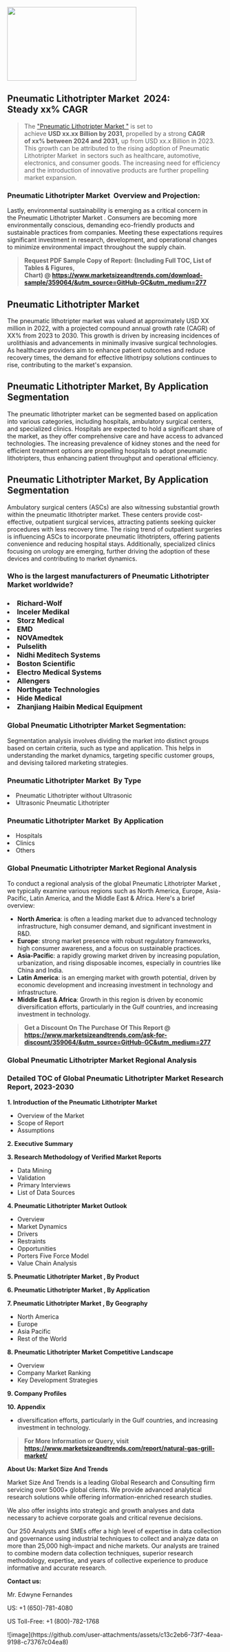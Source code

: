 <p><img class="alignnone size-medium wp-image-20088" src="https://ffe5etoiles.com/wp-content/uploads/2024/12/MST1-300x171.png" alt="" width="300" height="171" /></p><h2 id="ember46" class="ember-view reader-text-block__heading-2">Pneumatic Lithotripter Market &nbsp;2024: Steady&nbsp;xx% CAGR</h2><blockquote id="ember47" class="ember-view reader-text-block__blockquote">The&nbsp;<a class="app-aware-link " href="https://www.marketsizeandtrends.com/download-sample/359064/&utm_source=GitHub-GC&utm_medium=277" target="_blank" data-test-app-aware-link="">"Pneumatic Lithotripter Market "</a>&nbsp;is set to achieve&nbsp;<strong>USD&nbsp;xx.xx&nbsp;Billion by 2031,</strong>&nbsp;propelled by a strong&nbsp;<strong>CAGR of&nbsp;xx% between 2024 and 2031,</strong>&nbsp;up from USD xx.x Billion in 2023. This growth can be attributed to the rising adoption of&nbsp;Pneumatic Lithotripter Market &nbsp;in sectors such as healthcare, automotive, electronics, and consumer goods. The increasing need for efficiency and the introduction of innovative products are further propelling market expansion.</blockquote><h3 id="ember48" class="ember-view reader-text-block__heading-3">Pneumatic Lithotripter Market &nbsp;Overview and Projection:</h3><p id="ember49" class="ember-view reader-text-block__paragraph">Lastly, environmental sustainability is emerging as a critical concern in the&nbsp;Pneumatic Lithotripter Market . Consumers are becoming more environmentally conscious, demanding eco-friendly products and sustainable practices from companies. Meeting these expectations requires significant investment in research, development, and operational changes to minimize environmental impact throughout the supply chain.</p><blockquote id="ember50" class="ember-view reader-text-block__blockquote"><strong>Request PDF Sample Copy of Report: (Including Full TOC, List of Tables &amp; Figures, Chart)&nbsp;@&nbsp;<strong><a href="https://www.marketsizeandtrends.com/download-sample/359064/&utm_source=GitHub-GC&utm_medium=277" target="_blank">https://www.marketsizeandtrends.com/download-sample/359064/&utm_source=GitHub-GC&utm_medium=277</a></strong></strong></blockquote><h3 class=""> <h2>Pneumatic Lithotripter Market</h2><p>The pneumatic lithotripter market was valued at approximately USD XX million in 2022, with a projected compound annual growth rate (CAGR) of XX% from 2023 to 2030. This growth is driven by increasing incidences of urolithiasis and advancements in minimally invasive surgical technologies. As healthcare providers aim to enhance patient outcomes and reduce recovery times, the demand for effective lithotripsy solutions continues to rise, contributing to the market's expansion.</p><h2>Pneumatic Lithotripter Market, By Application Segmentation</h2><p>The pneumatic lithotripter market can be segmented based on application into various categories, including hospitals, ambulatory surgical centers, and specialized clinics. Hospitals are expected to hold a significant share of the market, as they offer comprehensive care and have access to advanced technologies. The increasing prevalence of kidney stones and the need for efficient treatment options are propelling hospitals to adopt pneumatic lithotripters, thus enhancing patient throughput and operational efficiency.</p><h2>Pneumatic Lithotripter Market, By Application Segmentation</h2><p>Ambulatory surgical centers (ASCs) are also witnessing substantial growth within the pneumatic lithotripter market. These centers provide cost-effective, outpatient surgical services, attracting patients seeking quicker procedures with less recovery time. The rising trend of outpatient surgeries is influencing ASCs to incorporate pneumatic lithotripters, offering patients convenience and reducing hospital stays. Additionally, specialized clinics focusing on urology are emerging, further driving the adoption of these devices and contributing to market dynamics.</p></h3><h3 id="" class="">Who is the largest manufacturers of&nbsp;Pneumatic Lithotripter Market  worldwide?</h3><h3 class=""></Li><Li>Richard-Wolf</Li><Li> Inceler Medikal</Li><Li> Storz Medical</Li><Li> EMD</Li><Li> NOVAmedtek</Li><Li> Pulselith</Li><Li> Nidhi Meditech Systems</Li><Li> Boston Scientific</Li><Li> Electro Medical Systems</Li><Li> Allengers</Li><Li> Northgate Technologies</Li><Li> Hide Medical</Li><Li> Zhanjiang Haibin Medical Equipment</h3><h3 id="ember53" class="ember-view reader-text-block__heading-3">Global&nbsp;Pneumatic Lithotripter Market  Segmentation:</h3><p id="ember54" class="ember-view reader-text-block__paragraph">Segmentation analysis involves dividing the market into distinct groups based on certain criteria, such as type and application. This helps in understanding the market dynamics, targeting specific customer groups, and devising tailored marketing strategies.</p><h3 id="" class="">Pneumatic Lithotripter Market &nbsp;By Type</h3><p></Li><Li>Pneumatic Lithotripter without Ultrasonic</Li><Li> Ultrasonic Pneumatic Lithotripter</p><h3 id="" class="">Pneumatic Lithotripter Market &nbsp;By Application</h3><p class=""></Li><Li>Hospitals</Li><Li> Clinics</Li><Li> Others</p><h3 id="ember62" class="ember-view reader-text-block__heading-3">Global Pneumatic Lithotripter Market  Regional Analysis</h3><p id="ember63" class="ember-view reader-text-block__paragraph">To conduct a regional analysis of the global Pneumatic Lithotripter Market , we typically examine various regions such as North America, Europe, Asia-Pacific, Latin America, and the Middle East &amp; Africa. Here's a brief overview:</p><ul><li><strong>North America</strong>: is often a leading market due to advanced technology infrastructure, high consumer demand, and significant investment in R&amp;D.</li><li><strong>Europe</strong>: strong market presence with robust regulatory frameworks, high consumer awareness, and a focus on sustainable practices.</li><li><strong>Asia-Pacific</strong>: a rapidly growing market driven by increasing population, urbanization, and rising disposable incomes, especially in countries like China and India.</li><li><strong>Latin America</strong>: is an emerging market with growth potential, driven by economic development and increasing investment in technology and infrastructure.</li><li><strong>Middle East &amp; Africa</strong>: Growth in this region is driven by economic diversification efforts, particularly in the Gulf countries, and increasing investment in technology.</li></ul><blockquote id="ember61" class="ember-view reader-text-block__blockquote"><strong>Get a Discount On The Purchase Of This Report @ <strong><a href="https://html-cleaner.com/" target="">https://www.marketsizeandtrends.com/ask-for-discount/359064/&utm_source=GitHub-GC&utm_medium=277</a></strong></strong></blockquote><h3 id="ember62" class="ember-view reader-text-block__heading-3">Global Pneumatic Lithotripter Market  Regional Analysis</h3><h3 id="" class="">Detailed TOC of Global Pneumatic Lithotripter Market  Research Report, 2023-2030</h3><p id="" class=""><strong>1. Introduction of the Pneumatic Lithotripter Market </strong></p><ul><li>Overview of the Market</li><li>Scope of Report</li><li>Assumptions</li></ul><p id="" class=""><strong>2. Executive Summary</strong></p><p id="" class=""><strong>3. Research Methodology of Verified Market Reports</strong></p><ul><li>Data Mining</li><li>Validation</li><li>Primary Interviews</li><li>List of Data Sources</li></ul><p id="" class=""><strong>4. Pneumatic Lithotripter Market  Outlook</strong></p><ul><li>Overview</li><li>Market Dynamics</li><li>Drivers</li><li>Restraints</li><li>Opportunities</li><li>Porters Five Force Model</li><li>Value Chain Analysis</li></ul><p id="" class=""><strong>5. Pneumatic Lithotripter Market , By Product</strong></p><p id="" class=""><strong>6. Pneumatic Lithotripter Market , By Application</strong></p><p id="" class=""><strong>7. Pneumatic Lithotripter Market , By Geography</strong></p><ul><li>North America</li><li>Europe</li><li>Asia Pacific</li><li>Rest of the World</li></ul><p id="" class=""><strong>8. Pneumatic Lithotripter Market  Competitive Landscape</strong></p><ul><li>Overview</li><li>Company Market Ranking</li><li>Key Development Strategies</li></ul><p id="" class=""><strong>9. Company Profiles</strong></p><p id="" class=""><strong>10. Appendix</strong></p><ul><li>diversification efforts, particularly in the Gulf countries, and increasing investment in technology.</li></ul><blockquote id="ember65" class="ember-view reader-text-block__blockquote"><strong>For More Information or Query, visit <strong><strong><a href="https://html-cleaner.com/" target="">https://www.marketsizeandtrends.com/report/natural-gas-grill-market/</a></strong></strong></strong></blockquote><p id="" class=""><strong>About Us: Market Size And Trends</strong></p><p id="" class="">Market Size And Trends is a leading Global Research and Consulting firm servicing over 5000+ global clients. We provide advanced analytical research solutions while offering information-enriched research studies.</p><p id="" class="">We also offer insights into strategic and growth analyses and data necessary to achieve corporate goals and critical revenue decisions.</p><p id="" class="">Our 250 Analysts and SMEs offer a high level of expertise in data collection and governance using industrial techniques to collect and analyze data on more than 25,000 high-impact and niche markets. Our analysts are trained to combine modern data collection techniques, superior research methodology, expertise, and years of collective experience to produce informative and accurate research.</p><p id="" class=""><strong>Contact us:</strong></p><p id="" class="">Mr. Edwyne Fernandes</p><p id="" class="">US: +1 (650)-781-4080</p><p id="" class="">US Toll-Free: +1 (800)-782-1768</p>
![image](https://github.com/user-attachments/assets/c13c2eb6-73f7-4eaa-9198-c73767c04ea8)
